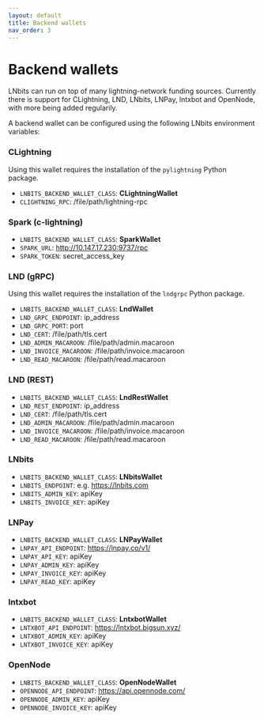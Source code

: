 ```yaml
---
layout: default
title: Backend wallets
nav_order: 3
---
```



Backend wallets
===============

LNbits can run on top of many lightning-network funding sources. Currently there is support for
CLightning, LND, LNbits, LNPay, lntxbot and OpenNode, with more being added regularily.

A backend wallet can be configured using the following LNbits environment variables:


### CLightning

Using this wallet requires the installation of the `pylightning` Python package.

- `LNBITS_BACKEND_WALLET_CLASS`: **CLightningWallet**
- `CLIGHTNING_RPC`: /file/path/lightning-rpc

### Spark (c-lightning)

- `LNBITS_BACKEND_WALLET_CLASS`: **SparkWallet**
- `SPARK_URL`: http://10.147.17.230:9737/rpc
- `SPARK_TOKEN`: secret_access_key

### LND (gRPC)

Using this wallet requires the installation of the `lndgrpc` Python package.

- `LNBITS_BACKEND_WALLET_CLASS`: **LndWallet**
- `LND_GRPC_ENDPOINT`: ip_address
- `LND_GRPC_PORT`: port
- `LND_CERT`: /file/path/tls.cert
- `LND_ADMIN_MACAROON`: /file/path/admin.macaroon
- `LND_INVOICE_MACAROON`: /file/path/invoice.macaroon
- `LND_READ_MACAROON`: /file/path/read.macaroon


### LND (REST)

- `LNBITS_BACKEND_WALLET_CLASS`: **LndRestWallet**
- `LND_REST_ENDPOINT`: ip_address
- `LND_CERT`: /file/path/tls.cert
- `LND_ADMIN_MACAROON`: /file/path/admin.macaroon
- `LND_INVOICE_MACAROON`: /file/path/invoice.macaroon
- `LND_READ_MACAROON`: /file/path/read.macaroon


### LNbits

- `LNBITS_BACKEND_WALLET_CLASS`: **LNbitsWallet**
- `LNBITS_ENDPOINT`: e.g. https://lnbits.com
- `LNBITS_ADMIN_KEY`: apiKey
- `LNBITS_INVOICE_KEY`: apiKey


### LNPay

- `LNBITS_BACKEND_WALLET_CLASS`: **LNPayWallet**
- `LNPAY_API_ENDPOINT`: https://lnpay.co/v1/
- `LNPAY_API_KEY`: apiKey
- `LNPAY_ADMIN_KEY`: apiKey
- `LNPAY_INVOICE_KEY`: apiKey
- `LNPAY_READ_KEY`: apiKey


### lntxbot

- `LNBITS_BACKEND_WALLET_CLASS`: **LntxbotWallet**
- `LNTXBOT_API_ENDPOINT`: https://lntxbot.bigsun.xyz/
- `LNTXBOT_ADMIN_KEY`: apiKey
- `LNTXBOT_INVOICE_KEY`: apiKey


### OpenNode

- `LNBITS_BACKEND_WALLET_CLASS`: **OpenNodeWallet**
- `OPENNODE_API_ENDPOINT`: https://api.opennode.com/
- `OPENNODE_ADMIN_KEY`: apiKey
- `OPENNODE_INVOICE_KEY`: apiKey
